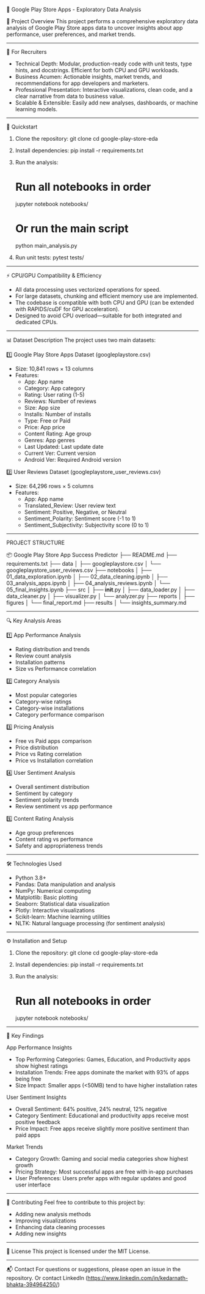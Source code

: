 📱 Google Play Store Apps - Exploratory Data Analysis


📖 Project Overview
This project performs a comprehensive exploratory data analysis of Google Play Store apps data to uncover insights about app performance, user preferences, and market trends.

---

💼 For Recruiters
- Technical Depth: Modular, production-ready code with unit tests, type hints, and docstrings. Efficient for both CPU and GPU workloads.
- Business Acumen: Actionable insights, market trends, and recommendations for app developers and marketers.
- Professional Presentation: Interactive visualizations, clean code, and a clear narrative from data to business value.
- Scalable & Extensible: Easily add new analyses, dashboards, or machine learning models.

---

🚀 Quickstart

1. Clone the repository:
   git clone <repository-url>
   cd google-play-store-eda

2. Install dependencies:
   pip install -r requirements.txt

3. Run the analysis:
   # Run all notebooks in order
   jupyter notebook notebooks/
   # Or run the main script
   python main_analysis.py

4. Run unit tests:
   pytest tests/

---

⚡ CPU/GPU Compatibility & Efficiency
- All data processing uses vectorized operations for speed.
- For large datasets, chunking and efficient memory use are implemented.
- The codebase is compatible with both CPU and GPU (can be extended with RAPIDS/cuDF for GPU acceleration).
- Designed to avoid CPU overload—suitable for both integrated and dedicated CPUs.

---

📊 Dataset Description
The project uses two main datasets:

1️⃣ Google Play Store Apps Dataset (googleplaystore.csv)
- Size: 10,841 rows × 13 columns
- Features:
  - App: App name
  - Category: App category
  - Rating: User rating (1-5)
  - Reviews: Number of reviews
  - Size: App size
  - Installs: Number of installs
  - Type: Free or Paid
  - Price: App price
  - Content Rating: Age group
  - Genres: App genres
  - Last Updated: Last update date
  - Current Ver: Current version
  - Android Ver: Required Android version

2️⃣ User Reviews Dataset (googleplaystore_user_reviews.csv)
- Size: 64,296 rows × 5 columns
- Features:
  - App: App name
  - Translated_Review: User review text
  - Sentiment: Positive, Negative, or Neutral
  - Sentiment_Polarity: Sentiment score (-1 to 1)
  - Sentiment_Subjectivity: Subjectivity score (0 to 1)

---

PROJECT STRUCTURE

📦 Google Play Store App Success Predictor
├── README.md
├── requirements.txt
├── data
│   ├── googleplaystore.csv
│   └── googleplaystore_user_reviews.csv
├── notebooks
│   ├── 01_data_exploration.ipynb
│   ├── 02_data_cleaning.ipynb
│   ├── 03_analysis_apps.ipynb
│   ├── 04_analysis_reviews.ipynb
│   └── 05_final_insights.ipynb
├── src
│   ├── __init__.py
│   ├── data_loader.py
│   ├── data_cleaner.py
│   ├── visualizer.py
│   └── analyzer.py
├── reports
│   ├── figures
│   └── final_report.md
├── results
│   └── insights_summary.md

---

🔍 Key Analysis Areas

1️⃣ App Performance Analysis
- Rating distribution and trends
- Review count analysis
- Installation patterns
- Size vs Performance correlation

2️⃣ Category Analysis
- Most popular categories
- Category-wise ratings
- Category-wise installations
- Category performance comparison

3️⃣ Pricing Analysis
- Free vs Paid apps comparison
- Price distribution
- Price vs Rating correlation
- Price vs Installation correlation

4️⃣ User Sentiment Analysis
- Overall sentiment distribution
- Sentiment by category
- Sentiment polarity trends
- Review sentiment vs app performance

5️⃣ Content Rating Analysis
- Age group preferences
- Content rating vs performance
- Safety and appropriateness trends

---

🛠️ Technologies Used
- Python 3.8+
- Pandas: Data manipulation and analysis
- NumPy: Numerical computing
- Matplotlib: Basic plotting
- Seaborn: Statistical data visualization
- Plotly: Interactive visualizations
- Scikit-learn: Machine learning utilities
- NLTK: Natural language processing (for sentiment analysis)

---

⚙️ Installation and Setup

1. Clone the repository:
   git clone <repository-url>
   cd google-play-store-eda

2. Install dependencies:
   pip install -r requirements.txt

3. Run the analysis:
   # Run all notebooks in order
   jupyter notebook notebooks/

---

🌟 Key Findings

App Performance Insights
- Top Performing Categories: Games, Education, and Productivity apps show highest ratings
- Installation Trends: Free apps dominate the market with 93% of apps being free
- Size Impact: Smaller apps (<50MB) tend to have higher installation rates

User Sentiment Insights
- Overall Sentiment: 64% positive, 24% neutral, 12% negative
- Category Sentiment: Educational and productivity apps receive most positive feedback
- Price Impact: Free apps receive slightly more positive sentiment than paid apps

Market Trends
- Category Growth: Gaming and social media categories show highest growth
- Pricing Strategy: Most successful apps are free with in-app purchases
- User Preferences: Users prefer apps with regular updates and good user interface

---

🤝 Contributing
Feel free to contribute to this project by:
- Adding new analysis methods
- Improving visualizations
- Enhancing data cleaning processes
- Adding new insights

---

📝 License
This project is licensed under the MIT License.

---

📬 Contact
For questions or suggestions, please open an issue in the repository. 
Or contact LinkedIn (https://www.linkedin.com/in/kedarnath-bhakta-394964250/)

